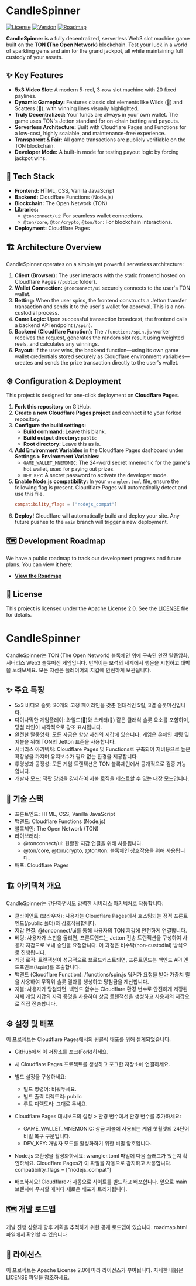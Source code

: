 # CandleSpinner

[![License](https://img.shields.io/badge/License-Apache_2.0-blue.svg)](https://opensource.org/licenses/Apache-2.0)
[![Version](https://img.shields.io/badge/version-2.0.0-green.svg)](CHANGELOG.md)
[![Roadmap](https://img.shields.io/badge/roadmap-view-informational.svg)](roadmap.html)

**CandleSpinner** is a fully decentralized, serverless Web3 slot machine game built on the **TON (The Open Network)** blockchain. Test your luck in a world of sparkling gems and aim for the grand jackpot, all while maintaining full custody of your assets.

## ✨ Key Features

-   **5x3 Video Slot:** A modern 5-reel, 3-row slot machine with 20 fixed paylines.
-   **Dynamic Gameplay:** Features classic slot elements like Wilds (👑) and Scatters (🎁), with winning lines visually highlighted.
-   **Truly Decentralized:** Your funds are always in your own wallet. The game uses TON's Jetton standard for on-chain betting and payouts.
-   **Serverless Architecture:** Built with Cloudflare Pages and Functions for a low-cost, highly scalable, and maintenance-free experience.
-   **Transparent & Fair:** All game transactions are publicly verifiable on the TON blockchain.
-   **Developer Mode:** A built-in mode for testing payout logic by forcing jackpot wins.

## 🚀 Tech Stack

-   **Frontend:** HTML, CSS, Vanilla JavaScript
-   **Backend:** Cloudflare Functions (Node.js)
-   **Blockchain:** The Open Network (TON)
-   **Libraries:**
    -   `@tonconnect/ui`: For seamless wallet connections.
    -   `@ton/core`, `@ton/crypto`, `@ton/ton`: For blockchain interactions.
-   **Deployment:** Cloudflare Pages

## 🏗️ Architecture Overview

CandleSpinner operates on a simple yet powerful serverless architecture:

1.  **Client (Browser):** The user interacts with the static frontend hosted on Cloudflare Pages (`/public` folder).
2.  **Wallet Connection:** `@tonconnect/ui` securely connects to the user's TON wallet.
3.  **Betting:** When the user spins, the frontend constructs a Jetton transfer transaction and sends it to the user's wallet for approval. This is a non-custodial process.
4.  **Game Logic:** Upon successful transaction broadcast, the frontend calls a backend API endpoint (`/spin`).
5.  **Backend (Cloudflare Function):** The `/functions/spin.js` worker receives the request, generates the random slot result using weighted reels, and calculates any winnings.
6.  **Payout:** If the user wins, the backend function—using its own game wallet credentials stored securely as Cloudflare environment variables—creates and sends the prize transaction directly to the user's wallet.

## ⚙️ Configuration & Deployment

This project is designed for one-click deployment on **Cloudflare Pages**.

1.  **Fork this repository** on GitHub.
2.  **Create a new Cloudflare Pages project** and connect it to your forked repository.
3.  **Configure the build settings:**
    -   **Build command:** Leave this blank.
    -   **Build output directory:** `public`
    -   **Root directory:** Leave this as is.
4.  **Add Environment Variables** in the Cloudflare Pages dashboard under **Settings > Environment Variables**:
    -   `GAME_WALLET_MNEMONIC`: The 24-word secret mnemonic for the game's hot wallet, used for paying out prizes.
    -   `DEV_KEY`: A secret password to activate the developer mode.
5.  **Enable Node.js compatibility:** In your `wrangler.toml` file, ensure the following flag is present. Cloudflare Pages will automatically detect and use this file.
    ```toml
    compatibility_flags = ["nodejs_compat"]
    ```
6.  **Deploy!** Cloudflare will automatically build and deploy your site. Any future pushes to the `main` branch will trigger a new deployment.

## 🗺️ Development Roadmap

We have a public roadmap to track our development progress and future plans. You can view it here:

-   [**View the Roadmap**](roadmap.html)

## 📜 License

This project is licensed under the Apache License 2.0. See the [LICENSE](LICENSE) file for details.


# CandleSpinner
CandleSpinner는 TON (The Open Network) 블록체인 위에 구축된 완전 탈중앙화, 서버리스 Web3 슬롯머신 게임입니다. 반짝이는 보석의 세계에서 행운을 시험하고 대박을 노려보세요. 모든 자산은 플레이어의 지갑에 안전하게 보관됩니다.

## ✨ 주요 특징
 * 5x3 비디오 슬롯: 20개의 고정 페이라인을 갖춘 현대적인 5릴, 3열 슬롯머신입니다.
 * 다이나믹한 게임플레이: 와일드(👑)와 스캐터(🎁) 같은 클래식 슬롯 요소를 포함하며, 당첨 라인이 시각적으로 강조 표시됩니다.
 * 완전한 탈중앙화: 모든 자금은 항상 자신의 지갑에 있습니다. 게임은 온체인 베팅 및 지불을 위해 TON의 Jetton 표준을 사용합니다.
 * 서버리스 아키텍처: Cloudflare Pages 및 Functions로 구축되어 저비용으로 높은 확장성을 가지며 유지보수가 필요 없는 환경을 제공합니다.
 * 투명성과 공정성: 모든 게임 트랜잭션은 TON 블록체인에서 공개적으로 검증 가능합니다.
 * 개발자 모드: 잭팟 당첨을 강제하여 지불 로직을 테스트할 수 있는 내장 모드입니다.

## 🚀 기술 스택
 * 프론트엔드: HTML, CSS, Vanilla JavaScript
 * 백엔드: Cloudflare Functions (Node.js)
 * 블록체인: The Open Network (TON)
 * 라이브러리:
   * @tonconnect/ui: 원활한 지갑 연결을 위해 사용됩니다.
   * @ton/core, @ton/crypto, @ton/ton: 블록체인 상호작용을 위해 사용됩니다.
 * 배포: Cloudflare Pages

## 🏗️ 아키텍처 개요
CandleSpinner는 간단하면서도 강력한 서버리스 아키텍처로 작동합니다:
 * 클라이언트 (브라우저): 사용자는 Cloudflare Pages에서 호스팅되는 정적 프론트엔드(/public 폴더)와 상호작용합니다.
 * 지갑 연결: @tonconnect/ui를 통해 사용자의 TON 지갑에 안전하게 연결합니다.
 * 베팅: 사용자가 스핀을 돌리면, 프론트엔드는 Jetton 전송 트랜잭션을 구성하여 사용자 지갑으로 보내 승인을 요청합니다. 이 과정은 비수탁(non-custodial) 방식으로 진행됩니다.
 * 게임 로직: 트랜잭션이 성공적으로 브로드캐스트되면, 프론트엔드는 백엔드 API 엔드포인트(/spin)를 호출합니다.
 * 백엔드 (Cloudflare Function): /functions/spin.js 워커가 요청을 받아 가중치 릴을 사용하여 무작위 슬롯 결과를 생성하고 당첨금을 계산합니다.
 * 지불: 사용자가 당첨되면, 백엔드 함수는 Cloudflare 환경 변수로 안전하게 저장된 자체 게임 지갑의 자격 증명을 사용하여 상금 트랜잭션을 생성하고 사용자의 지갑으로 직접 전송합니다.

## ⚙️ 설정 및 배포
이 프로젝트는 Cloudflare Pages에서의 원클릭 배포를 위해 설계되었습니다.
 * GitHub에서 이 저장소를 포크(Fork)하세요.
 * 새 Cloudflare Pages 프로젝트를 생성하고 포크한 저장소에 연결하세요.
 * 빌드 설정을 구성하세요:
   * 빌드 명령어: 비워두세요.
   * 빌드 출력 디렉토리: public
   * 루트 디렉토리: 그대로 두세요.
 * Cloudflare Pages 대시보드의 설정 > 환경 변수에서 환경 변수를 추가하세요:
   * GAME_WALLET_MNEMONIC: 상금 지불에 사용되는 게임 핫월렛의 24단어 비밀 복구 구문입니다.
   * DEV_KEY: 개발자 모드를 활성화하기 위한 비밀 암호입니다.
 * Node.js 호환성을 활성화하세요: wrangler.toml 파일에 다음 플래그가 있는지 확인하세요. Cloudflare Pages가 이 파일을 자동으로 감지하고 사용합니다.
   compatibility_flags = ["nodejs_compat"]

 * 배포하세요! Cloudflare가 자동으로 사이트를 빌드하고 배포합니다. 앞으로 main 브랜치에 푸시할 때마다 새로운 배포가 트리거됩니다.

## 🗺️ 개발 로드맵
개발 진행 상황과 향후 계획을 추적하기 위한 공개 로드맵이 있습니다. roadmap.html 파일에서 확인할 수 있습니다

## 📜 라이선스
이 프로젝트는 Apache License 2.0에 따라 라이선스가 부여됩니다. 자세한 내용은 LICENSE 파일을 참조하세요.
